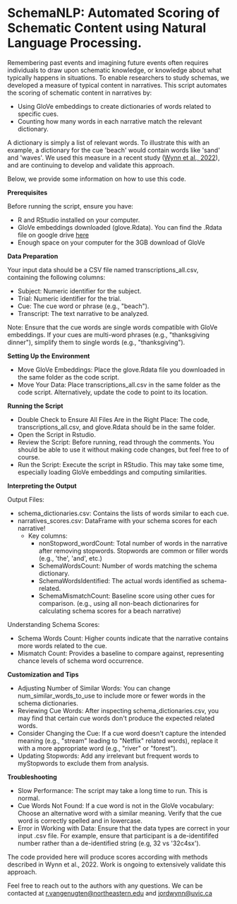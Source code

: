 # SchemaNLP: Automated Scoring of Schematic Content using Natural Language Processing.

Remembering past events and imagining future events often requires individuals to draw upon schematic knowledge, or knowledge about what typically happens in situations. To enable researchers to study schemas, we developed a measure of typical content in narratives. This script automates the scoring of schematic content in narratives by:

-    Using GloVe embeddings to create dictionaries of words related to specific cues.
-    Counting how many words in each narrative match the relevant dictionary.

A dictionary is simply a list of relevant words. To illustrate this with an example, a dictionary for the cue 'beach' would contain words like 'sand' and 'waves'. We used this measure in a recent study ([Wynn et al., 2022](https://www.sciencedirect.com/science/article/pii/S1053810022000344?casa_token=x0LIK_gDaRsAAAAA:6LItAH6udi70-SEGwkJ3i3QAlHiqvzMIz9cPwRVPGzZch0Wgb-Ucf49ktBYPjMs4mdY9lSv-mQ)), and are continuing to develop and validate this approach.







Below, we provide some information on how to use this code.

**Prerequisites**

Before running the script, ensure you have:
- R and RStudio installed on your computer.
- GloVe embeddings downloaded (glove.Rdata). You can find the .Rdata file on google drive [here](https://drive.google.com/file/d/13huoIUVwwvOMr-pRAAI81hMzBnhL93rF/view)
- Enough space on your computer for the 3GB download of GloVe

**Data Preparation**

Your input data should be a CSV file named transcriptions_all.csv, containing the following columns:

- Subject: Numeric identifier for the subject.
- Trial: Numeric identifier for the trial.
- Cue: The cue word or phrase (e.g., "beach").
- Transcript: The text narrative to be analyzed.


Note: Ensure that the cue words are single words compatible with GloVe embeddings. If your cues are multi-word phrases (e.g., "thanksgiving dinner"), simplify them to single words (e.g., "thanksgiving").

  
**Setting Up the Environment**

- Move GloVe Embeddings: Place the glove.Rdata file you downloaded in the same folder as the code script.
- Move Your Data: Place transcriptions_all.csv in the same folder as the code script. Alternatively, update the code to point to its location.


**Running the Script**

- Double Check to Ensure All Files Are in the Right Place: The code, transcriptions_all.csv, and glove.Rdata should be in the same folder.
- Open the Script in Rstudio.
- Review the Script: Before running, read through the comments. You should be able to use it without making code changes, but feel free to of course.
- Run the Script: Execute the script in RStudio. This may take some time, especially loading GloVe embeddings and computing similarities. 

**Interpreting the Output**

Output Files:
- schema_dictionaries.csv: Contains the lists of words similar to each cue.
- narratives_scores.csv: DataFrame with your schema scores for each narrative!
    - Key columns:
      - nonStopword_wordCount: Total number of words in the narrative after removing stopwords. Stopwords are common or filler words (e.g., 'the', 'and', etc.)
      - SchemaWordsCount: Number of words matching the schema dictionary.
      - SchemaWordsIdentified: The actual words identified as schema-related.
      - SchemaMismatchCount: Baseline score using other cues for comparison. (e.g., using all non-beach dictionarires for calculating schema scores for a beach narrative)


Understanding Schema Scores:
- Schema Words Count: Higher counts indicate that the narrative contains more words related to the cue.
- Mismatch Count: Provides a baseline to compare against, representing chance levels of schema word occurrence.

**Customization and Tips** 

- Adjusting Number of Similar Words: You can change num_similar_words_to_use to include more or fewer words in the schema dictionaries.
- Reviewing Cue Words: After inspecting schema_dictionaries.csv, you may find that certain cue words don't produce the expected related words. 
- Consider Changing the Cue: If a cue word doesn't capture the intended meaning (e.g., "stream" leading to "Netflix" related words), replace it with a more appropriate word (e.g., "river" or "forest").
- Updating Stopwords: Add any irrelevant but frequent words to myStopwords to exclude them from analysis.


**Troubleshooting**

- Slow Performance: The script may take a long time to run.  This is normal.
- Cue Words Not Found: If a cue word is not in the GloVe vocabulary: Choose an alternative word with a similar meaning. Verify that the cue word is correctly spelled and in lowercase.
- Error in Working with Data: Ensure that the data types are correct in your input .csv file. For example, ensure that participant is a de-identififed number rather than a de-identified string (e.g, 32 vs '32c4sx').

The code provided here will produce scores according with methods described in Wynn et al., 2022. Work is ongoing to extensively validate this approach.

Feel free to reach out to the authors with any questions. We can be contacted at r.vangenugten@northeastern.edu and jordwynn@uvic.ca

